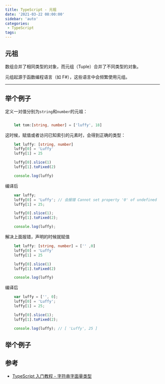 ```yaml
---
title: TypeScript - 元祖
date: '2021-03-22 08:00:00'
sidebar: 'auto'
categories:
 - TypeScript
tags:
---
```

## 元祖
数组合并了相同类型的对象，而元组（Tuple）合并了不同类型的对象。

元组起源于函数编程语言（如 F#），这些语言中会频繁使用元组。
* * *
## 举个例子
定义一对值分别为`string`和`number`的元祖：

```typescript

    let tom:[string, number] = ['luffy', 18]
```
这时候，赋值或者访问已知索引的元素时，会得到正确的类型：
```typescript
    let luffy: [string, number]
    luffy[0] = 'Luffy'
    luffy[1] = 25

    luffy[0].slice(1)
    luffy[1].toFixed(2)

    console.log(luffy)
```
编译后
```typescript
    var luffy;
    luffy[0] = 'Luffy'; // 会报错 Cannot set property '0' of undefined
    luffy[1] = 25;

    luffy[0].slice(1);
    luffy[1].toFixed(2);

    console.log(luffy);

```
解决上面报错，声明的时候就赋值

```typescript
    let luffy: [string, number] = ['' ,0]
    luffy[0] = 'Luffy'
    luffy[1] = 25

    luffy[0].slice(1)
    luffy[1].toFixed(2)

    console.log(luffy)

```
编译后
```typescript
    var luffy = ['', 0];
    luffy[0] = 'Luffy';
    luffy[1] = 25;

    luffy[0].slice(1);
    luffy[1].toFixed(2);

    console.log(luffy); // [ 'Luffy', 25 ]
```

## 举个例子

## 参考

-   [TypeScript 入门教程 - 字符串字面量类型](https://ts.xcatliu.com/advanced/tuple.html)
